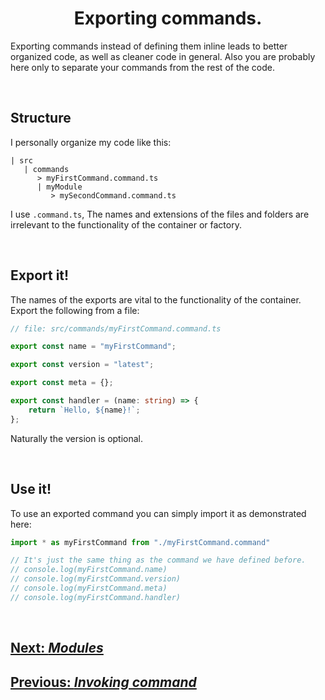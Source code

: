 <h1 align="center">
   <b>
        Exporting commands.
   </b>
</h1>

Exporting commands instead of defining them inline leads to better organized code, as well as cleaner code in general. Also you are probably here only to separate your commands from the rest of the code.

<br />

## Structure

I personally organize my code like this:

```
| src
   | commands
      > myFirstCommand.command.ts
      | myModule
         > mySecondCommand.command.ts
```

I use `.command.ts`, The names and extensions of the files and folders are irrelevant to the functionality of the container or factory.

<br />

## Export it!

The names of the exports are vital to the functionality of the container. Export the following from a file:

```typescript
// file: src/commands/myFirstCommand.command.ts

export const name = "myFirstCommand";

export const version = "latest";

export const meta = {};

export const handler = (name: string) => {
    return `Hello, ${name}!`;
};
```

Naturally the version is optional.

<br />

## Use it!
To use an exported command you can simply import it as demonstrated here:

```typescript
import * as myFirstCommand from "./myFirstCommand.command"

// It's just the same thing as the command we have defined before.
// console.log(myFirstCommand.name)
// console.log(myFirstCommand.version)
// console.log(myFirstCommand.meta)
// console.log(myFirstCommand.handler)

```

<br />

<div>
   <h2><a href="./modules.md">   
      Next: <i>Modules</i>
   </a></h2>
</div>

<div>
   <h2><a href="./invoking-command.md">   
      Previous: <i>Invoking command</i>
   </a></h2>
</div>